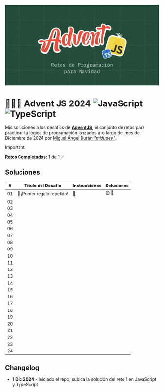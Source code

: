 <img src="og.webp">

# 👩🏻‍💻 Advent JS 2024 ![JavaScript](https://img.shields.io/badge/JavaScript-F7DF1E?logo=javascript&logoColor=000&style=for-the-badge) ![TypeScript](https://img.shields.io/badge/typescript-%23007ACC.svg?style=for-the-badge&logo=typescript&logoColor=white)

Mis soluciones a los desafíos de **[AdventJS](https://adventjs.dev)**, el conjunto de retos para practicar tu lógica de programación lanzados a lo largo del mes de Diciembre de 2024 por [Miguel Ángel Durán _"midudev"_](https://midu.dev).

> [!IMPORTANT]  
> **Retos Completados:** 1 de 1 ✅

## Soluciones

| #   | Título del Desafío          | Instrucciones         | Soluciones                    |
| --- | --------------------------- | --------------------- | ----------------------------- |
| 01  | 🎁 ¡Primer regalo repetido! | [📄](01/README_01.md) | [🟡](01/01.js) [🔵](01/01.ts) |
| 02  |                             |                       |                               |
| 03  |                             |                       |                               |
| 04  |                             |                       |                               |
| 05  |                             |                       |                               |
| 06  |                             |                       |                               |
| 07  |                             |                       |                               |
| 08  |                             |                       |                               |
| 09  |                             |                       |                               |
| 10  |                             |                       |                               |
| 11  |                             |                       |                               |
| 12  |                             |                       |                               |
| 13  |                             |                       |                               |
| 14  |                             |                       |                               |
| 15  |                             |                       |                               |
| 16  |                             |                       |                               |
| 17  |                             |                       |                               |
| 18  |                             |                       |                               |
| 19  |                             |                       |                               |
| 20  |                             |                       |                               |
| 21  |                             |                       |                               |
| 22  |                             |                       |                               |
| 23  |                             |                       |                               |
| 24  |                             |                       |                               |

## Changelog

- **1 Dic 2024** - Iniciado el repo, subida la solución del reto 1 en JavaScript y TypeScript
